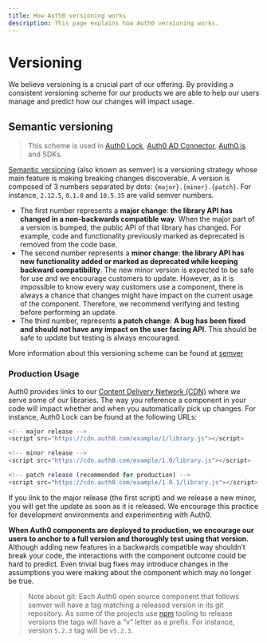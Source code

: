 ```yaml
---
title: How Auth0 versioning works
description: This page explains how Auth0 versioning works.
---
```


# Versioning

We believe versioning is a crucial part of our offering. By providing a consistent versioning scheme for our products we are able to help our users manage and predict how our changes will impact usage.

## Semantic versioning

> This scheme is used in [Auth0 Lock](https://github.com/auth0/lock), [Auth0 AD Connector](https://github.com/auth0/ad-ldap-connector), [Auth0.js](https://github.com/auth0/auth0.js) and SDKs.

[Semantic versioning](http://semver.org) (also known as semver) is a versioning strategy whose main feature is making breaking changes discoverable. A version is composed of 3 numbers separated by dots: `{major}.{minor}.{patch}`. For instance, `2.12.5`, `0.1.0` and `10.5.35` are valid semver numbers. 

- The first number represents a **major change**: **the library API has changed in a non-backwards compatible way**. When the major part of a version is bumped, the public API of that library has changed. For example, code and functionality previously marked as deprecated is removed from the code base.
- The second number represents a **minor change**: **the library API has new functionality added or marked as deprecated while keeping backward compatibility**. The new minor version is expected to be safe for use and we encourage customers to update. However, as it is impossible to know every way customers use a component, there is always a chance that changes might have impact on the current usage of the component. Therefore, we recommend verifying and testing before performing an update.
- The third number, represents **a patch change**: **A bug has been fixed and should not have any impact on the user facing API**. This should be safe to update but testing is always encouraged.

More information about this versioning scheme can be found at [semver](http://semver.org)

### Production Usage

Auth0 provides links to our [Content Delivery Network (CDN)](https://en.wikipedia.org/wiki/Content_delivery_network) where we serve some of our libraries. The way you reference a component in your code will impact whether and when you automatically pick up changes.  For instance, Auth0 Lock can be found at the following URLs:

```js
<!-- major release -->
<script src="https://cdn.auth0.com/example/1/library.js"></script>

<!-- minor release -->
<script src="https://cdn.auth0.com/example/1.0/library.js"></script>

<!-- patch release (recommended for production) -->
<script src="https://cdn.auth0.com/example/1.0.1/library.js"></script>
```

If you link to the major release (the first script) and we release a new minor, you will get the update as soon as it is released. We encourage this practice for development environments and experimenting with Auth0. 

**When Auth0 components are deployed to production, we encourage our users to anchor to a full version and thoroughly test using that version**. Although adding new features in a backwards compatible way shouldn’t break your code, the interactions with the component outcome could be hard to predict.  Even trivial bug fixes may introduce changes in the assumptions you were making about the component which may no longer be true.

> Note about git: Each Auth0 open source component that follows semver will have a tag matching a released version in its git repository. As some of the projects use [npm](https://npmjs.com) tooling to release versions the tags will have a “v” letter as a prefix. For instance, version `5.2.3` tag will be `v5.2.3`.
